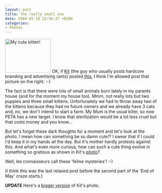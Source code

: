 ```yaml
---
layout: post
title: The really small one
date: 2004-05-18 22:56:27 +0200
categories:
- Photos
---
```

<a href="https://content.rusiczki.net/blogpics/cute_kitten.php" onclick="window.open('https://content.rusiczki.net/blogpics/cute_kitten.php','popup','width=640,height=480,scrollbars=no,resizable=no,toolbar=no,directories=no,location=no,menubar=no,status=no,left=0,top=0'); return false"><img src="https://content.rusiczki.net/blogpics/cute_kitten-thumb.jpg" width="150" height="112" border="0" alt="My cute kitten!" class="postimage" /></a> OK, if <a href="http://homepage.mac.com/cpaul/iblog/index.html">Kit</a> (the guy who usually posts hardcore branding and advertising rants) posted <a href="http://homepage.mac.com/cpaul/iblog/C825079780/E912397590/index.html">this</a>, I think I'm allowed post that picture on the right. :-)

The fact is that there were lots of small animals born lately in my parents house (and for the moment my house too). Mmm, not really lots but two puppies and three small kittens. Unfortunately we had to throw away two of the kittens because they had no future owners and we already have 3 cats and, no, we don't intend to start a farm. My Mum is the usual killer, so now PETA has a new target. I know that sterilization would be a lot less cruel but that costs money and you know...

But let's forget these dark thoughts for a moment and let's look at the photo. I mean how can something be so damn <em>cute</em>!? I swear that if I could I'd keep it in my hands all the day. But it's mother hardly protests against this. And what's even more curious, how can such a cute thing evolve in something so gratious as shown in Kit's <a href="http://homepage.mac.com/cpaul/iblog/C825079780/E912397590/Media/DSCN7943.jpg">photo</a>?

Well, les connaisseurs call these 'feline mysteries'! :-)

(I think this was the last relaxed post before the second part of the 'End of May' craze starts.)

<b>UPDATE</b> Here's a <a href="http://homepage.mac.com/cpaul/black-n-white/images/DSCN7943.jpg" title="Prizzi">bigger version</a> of Kit's photo.
